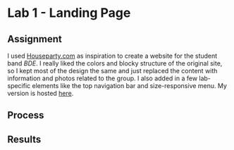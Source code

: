 # Lab 1 - Landing Page

## Assignment
I used [Houseparty.com](https://houseparty.com/) as inspiration to create a website for the student band *BDE*. I really liked the colors and blocky structure of the original site, so I kept most of the design the same and just replaced the content with information and photos related to the group. I also added in a few lab-specific elements like the top navigation bar and size-responsive menu. My version is hosted [here](https://dartmouth-cs52-19s.github.io/lab1-landingpage-emmalangfitt/).

## Process

## Results

